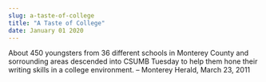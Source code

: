 ```yaml
---
slug: a-taste-of-college
title: "A Taste of College"
date: January 01 2020
---
```


<p>About 450 youngsters from 36 different schools in Monterey County and sorrounding areas descended into CSUMB Tuesday to help them hone their writing skills in a college environment. – Monterey Herald, March 23, 2011
</p>

